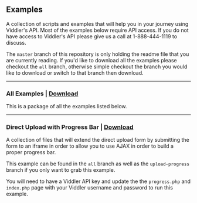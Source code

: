 ## Examples


A collection of scripts and examples that will help you in your journey using Viddler's API. Most of the examples below require API access. If you do not have access to Viddler's API please give us a call at 1-888-444-1119 to discuss.

The `master` branch of this repository is only holding the readme file that you are currently reading. If you'd like to download all the examples please checkout the `all` branch, otherwise simple checkout the branch you would like to download or switch to that branch then download.

***

### All Examples | [Download](https://github.com/viddler/Examples/zipball/all)

This is a package of all the examples listed below.

***

### Direct Upload with Progress Bar | [Download](https://github.com/viddler/Examples/zipball/upload-progress)

A collection of files that will extend the direct upload form by submitting the form to an iframe in order to allow you to use AJAX in order to build a proper progress bar.

This example can be found in the `all` branch as well as the `upload-progress` branch if you only want to grab this example.

You will need to have a Viddler API key and update the the `progress.php` and `index.php` page with your Viddler username and password to run this example.